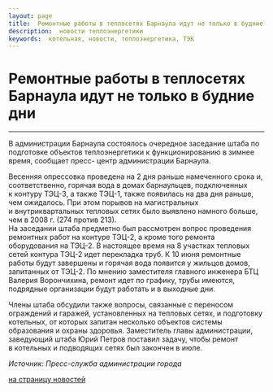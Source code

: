 ```yaml
---
layout: page
title:  Ремонтные работы в теплосетях Барнаула идут не только в будние дни
description:  новости теплоэнергетики
keywords:  котельная, новости, теплоэнергетика, ТЭК
---
```


# Ремонтные работы в теплосетях Барнаула идут не только в будние дни

****

В администрации Барнаула состоялось очередное заседание штаба по подготовке
объектов теплоэнергетики к функционированию в зимнее время, сообщает пресс-
центр администрации Барнаула.

Весенняя опрессовка проведена на 2 дня раньше намеченного срока и,
соответственно, горячая вода в домах барнаульцев, подключенных к контуру
ТЭЦ-3, а также ТЭЦ-1, также появилась на два дня раньше, чем ожидалось. При
этом порывов на магистральных и внутриквартальных тепловых сетях было выявлено
намного больше, чем в 2008 г. (274 против 213).  
На заседании штаба предметно был рассмотрен вопрос проведения ремонтных работ
на контуре ТЭЦ-2, а кроме того ремонта оборудования на ТЭЦ-2. В настоящее
время на 8 участках тепловых сетей контура ТЭЦ-2 идет перекладка труб. К 10
июня ремонтные работы будут завершены и горячая вода появится у жильцов домов,
запитанных от ТЭЦ-2. По мнению заместителя главного инженера БТЦ Валерия
Ворончихина, ремонт идет по графику, трубы имеются, подрядные организации
будут работать и в выходные дни.

Члены штаба обсудили также вопросы, связанные с переносом ограждений и
гаражей, установленных на тепловых сетях, и подготовку котельных, от которых
запитан несколько объектов системы образования и охраны здоровья. Заместитель
главы администрации, заведующий штаба Юрий Петров поставил задачу, чтобы
ремонт в котельных и подводящих сетях был закончен в июле.

_Источник: Пресс-служба администрации города_

[на страницу новостей](/news.shtml)

